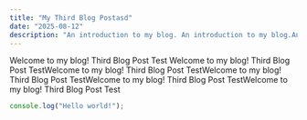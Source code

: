```yaml
---
title: "My Third Blog Postasd"
date: "2025-08-12"
description: "An introduction to my blog. An introduction to my blog.An introduction to my blog.An introduction to my blog.An introduction to my blog.An introduction to my blog.An introduction to my blog."
---
```


Welcome to my blog! Third Blog Post Test Welcome to my blog! Third Blog Post TestWelcome to my blog! Third Blog Post TestWelcome to my blog! Third Blog Post TestWelcome to my blog! Third Blog Post TestWelcome to my blog! Third Blog Post Test

```js
console.log("Hello world!");
```
